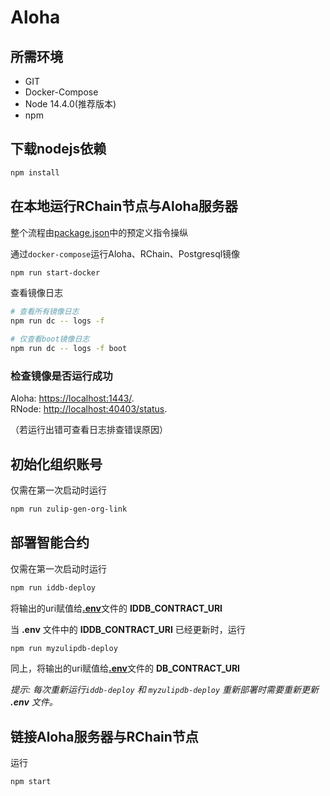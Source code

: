 # Aloha

## 所需环境
* GIT
* Docker-Compose
* Node 14.4.0(推荐版本)
* npm

## 下载nodejs依赖

```sh
npm install
```

## 在本地运行RChain节点与Aloha服务器

整个流程由[package.json](package.json)中的预定义指令操纵

通过`docker-compose`运行Aloha、RChain、Postgresql镜像

```sh
npm run start-docker
```

查看镜像日志

```sh
# 查看所有镜像日志
npm run dc -- logs -f

# 仅查看boot镜像日志
npm run dc -- logs -f boot
```

### 检查镜像是否运行成功

Aloha: [https://localhost:1443/](https://localhost:1443/).  
RNode: [http://localhost:40403/status](http://localhost:40403/status).

（若运行出错可查看日志排查错误原因）

## 初始化组织账号

仅需在第一次启动时运行

```sh
npm run zulip-gen-org-link
```

## 部署智能合约

仅需在第一次启动时运行

```sh
npm run iddb-deploy
```
将输出的uri赋值给[**.env**](.env)文件的 __IDDB_CONTRACT_URI__ 

当 __.env__ 文件中的 __IDDB_CONTRACT_URI__ 已经更新时，运行

```sh
npm run myzulipdb-deploy
```
同上，将输出的uri赋值给[**.env**](.env)文件的 __DB_CONTRACT_URI__

_提示: 每次重新运行`iddb-deploy` 和 `myzulipdb-deploy` 重新部署时需要重新更新 __.env__ 文件。_

## 链接Aloha服务器与RChain节点

运行

```sh
npm start
```
